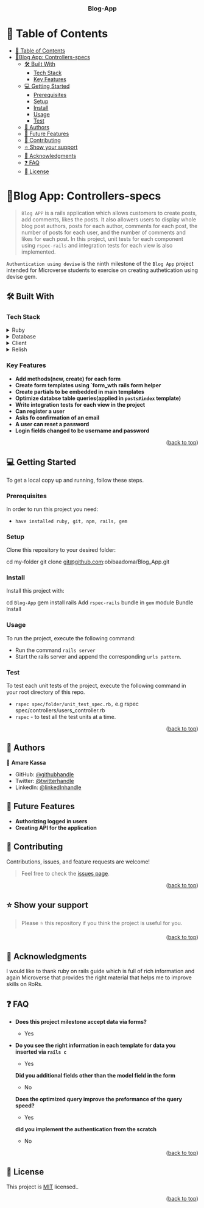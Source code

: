 <a name="readme-top"></a>

<div align="center">

  <h3><b>Blog-App</b></h3>

</div>

# 📗 Table of Contents

- [📗 Table of Contents](#-table-of-contents)
- [📖Blog App: Controllers-specs](#blog-app-controllers-specs)
  - [🛠 Built With ](#-built-with-)
    - [Tech Stack ](#tech-stack-)
    - [Key Features ](#key-features-)
  - [💻 Getting Started ](#-getting-started-)
    - [Prerequisites](#prerequisites)
    - [Setup](#setup)
    - [Install](#install)
    - [Usage](#usage)
    - [Test](#test)
  - [👥 Authors ](#-authors-)
  - [🔭 Future Features ](#-future-features-)
  - [🤝 Contributing ](#-contributing-)
  - [⭐️ Show your support ](#️-show-your-support-)
  - [🙏 Acknowledgments ](#-acknowledgments-)
  - [❓ FAQ ](#-faq-)
  - [📝 License ](#-license-)


# 📖Blog App: Controllers-specs<a name="about-project"></a>
> `Blog APP` is a rails application which allows customers to create posts, add comments, likes the posts. It also allowers users to display whole blog post authors, posts for each author, comments for each post, the number of posts for each user, and the number of comments and likes for each post. In this project, unit tests for each component using `rspec-rails` and integration tests for each view is also implemented.


`Authentication using devise` is the ninth milestone of the `Blog App` project intended for Microverse students to exercise on creating authetication using devise gem.
## 🛠 Built With <a name="built-with"></a>

### Tech Stack <a name="tech-stack"></a>

<details>
<summary>Ruby</summary>
  <ul>
    <li><a href="https://www.ruby-lang.org/">PostgreSQL</a></li>
  </ul>
</details>

<details>
<summary>Database</summary>
  <ul>
    <li><a href="https://www.postgresql.org/">Ruby on Rails</a></li>
  </ul>
</details>

<details>
  <summary>Client</summary>
  <ul>
    <li><a href="https://rubyonrails.org/">Ruby on Rails</a></li>
  </ul>
</details>

<details>
  <summary>Relish</summary>
  <ul>
    <li><a href="https://relishapp.com/rspec/">RSpec rspec-rails</a></li>
  </ul>
</details>

### Key Features <a name="key-features"></a>

- **Add methods(new, create) for each form**
- **Create form templates using `form_wth rails form helper**
- **Create partials to be embedded in main templates**
- **Optimize databse table queries(applied in `posts#index` template)**
- **Write integration tests for each view in the project**
- **Can register a user**
- **Asks fo confirmation of an email**
- **A user can reset a password**
- **Login fields changed to be username and password**


<p align="right">(<a href="#readme-top">back to top</a>)</p>



## 💻 Getting Started <a name="getting-started"></a>

To get a local copy up and running, follow these steps.

### Prerequisites

In order to run this project you need:

- `have installed ruby, git, npm, rails, gem`


### Setup

Clone this repository to your desired folder:


  cd my-folder
  git clone git@github.com:obibaadoma/Blog_App.git


### Install

Install this project with:

  cd `Blog-App`
  gem install rails
  Add `rspec-rails` bundle in `gem` module
  Bundle Install


### Usage

To run the project, execute the following command:

  - Run the command `rails server`
  - Start the rails server and append the corresponding `urls pattern`.

### Test
To test each unit tests of the project, execute the following command in your root directory of this repo.
  - `rspec spec/folder/unit_test_spec.rb,` e.g rspec spec/controllers/users_controller.rb
  - `rspec` - to test all the test units at a time.


<p align="right">(<a href="#readme-top">back to top</a>)</p>



## 👥 Authors <a name="authors"></a>


👤 **Amare Kassa**

- GitHub: [@githubhandle](https://github.com/obibaadoma)
- Twitter: [@twitterhandle](https://twitter.com/obibakwekuadoma)
- LinkedIn: [@linkedInhandle](https://www.linkedin.com/in/derek-akrasi-konadu/)

## 🔭 Future Features <a name="future-features"></a>


- **Authorizing logged in users**
- **Creating API for the application**


## 🤝 Contributing <a name="contributing"></a>

Contributions, issues, and feature requests are welcome!

> Feel free to check the [issues page](https://github.com/obibaadoma/Blog_App/issues).

<p align="right">(<a href="#readme-top">back to top</a>)</p>


## ⭐️ Show your support <a name="support"></a>


> Please ⭐️ this repository if you think the project is useful for you.

<p align="right">(<a href="#readme-top">back to top</a>)</p>


## 🙏 Acknowledgments <a name="acknowledgements"></a>


I would like to thank ruby on rails guide which is full of rich information and again Microverse that provides the right material that helps me to improve skills on RoRs.


## ❓ FAQ <a name="faq"></a>


- **Does this project milestone accept data via forms?**
  - Yes

- **Do you see the right information in each template for data you inserted via `rails c`**

  - Yes

   **Did you additional fields other than the model field in the form**

  - No

   **Does the optimized query improve the preformance of the query speed?**

  - Yes

  **did you implement the authentication from the scratch**

  - No



<p align="right">(<a href="#readme-top">back to top</a>)</p>


## 📝 License <a name="license"></a>

This project is [MIT](./LICENSE) licensed..


<p align="right">(<a href="#readme-top">back to top</a>)</p>